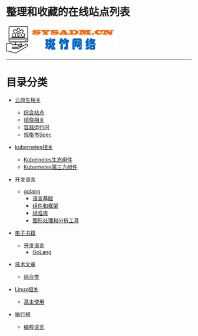 # 整理和收藏的在线站点列表

<a href="https://www.sysadm.cn" target="_blank"><img src="./images/sysadm.png"></a>

---
# 目录分类 
- [云原生相关](./cloudnative.md)
  - <a href="cloudnative.md#genernal" target="_self">综合站点</a>
  - <a href="cloudnative.md#image">镜像相关</a>
  - <a href="cloudnative.md#cri">容器运行时</a>
  - <a href="cloudnative.md#spec">规格书Spec</a>
- [kubernetes相关](./kubernetes.md)
  - <a href="kubernetes.md#kubernetes">Kubernetes生态组件</a>
  - <a href="kubernetes.md#thirdparty">Kubernetes第三方组件</a>
- 开发语言
  - [golang](./golang.md)
    - <a href="golang.md#basic">语言基础</a>
    - <a href="golang.md#framework">组件和框架</a>
    - <a href="golang.md#standard">标准库</a>
    - <a href="golang.md#graph">图形处理和分析工具</a>
    
- [电子书籍](./book.md)
  - [开发语言](./book.md)
    - <a href="book.md#golang">GoLang</a>


- [技术文章](./article.md)
  - <a href="article.md#complext"> 综合类</a>

  
- [Linux相关](./linux.md)
  - <a href="linux.md#basic">基本使用</a>



- [排行榜](./ranking.md)
  - <a href="ranking.md#programlanguage">编程语言</a>